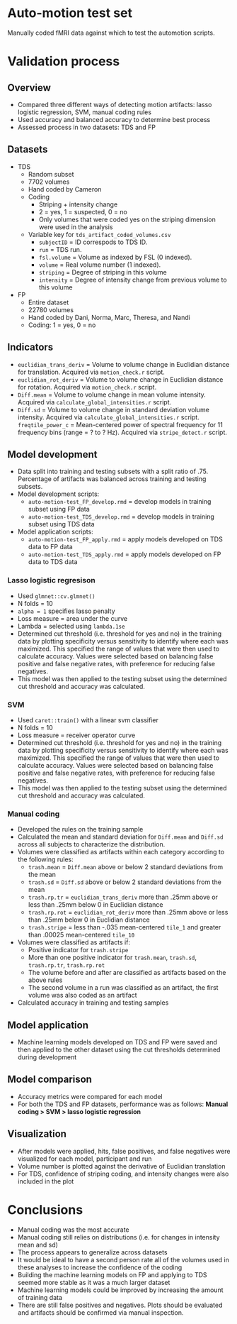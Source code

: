 # Auto-motion test set

Manually coded fMRI data against which to test the automotion scripts. 

# Validation process
## Overview
- Compared three different ways of detecting motion artifacts: lasso logistic regression, SVM, manual coding rules
- Used accuracy and balanced accuracy to determine best process
- Assessed process in two datasets: TDS and FP

## Datasets
- TDS 
	- Random subset
	- 7702 volumes
	- Hand coded by Cameron
	- Coding
		- Striping + intensity change
		- 2 = yes, 1 = suspected, 0 = no
		- Only volumes that were coded yes on the striping dimension were used in the analysis
	- Variable key for `tds_artifact_coded_volumes.csv`
		- `subjectID` = ID correspods to TDS ID.
		- `run` = TDS run.
		- `fsl.volume` = Volume as indexed by FSL (0 indexed).
		- `volume` = Real volume number (1 indexed).
		- `striping` = Degree of striping in this volume
		- `intensity` = Degree of intensity change from previous volume to this volume
- FP
	- Entire dataset
	- 22780 volumes 
	- Hand coded by Dani, Norma, Marc, Theresa, and Nandi
	- Coding: 1 = yes, 0 = no

## Indicators
- `euclidian_trans_deriv` = Volume to volume change in Euclidian distance for translation. Acquired via `motion_check.r` script.
- `euclidian_rot_deriv` = Volume to volume change in Euclidian distance for rotation. Acquired via `motion_check.r` script.
- `Diff.mean` = Volume to volume change in mean volume intensity. Acquired via `calculate_global_intensities.r` script.
- `Diff.sd` = Volume to volume change in standard deviation volume intensity. Acquired via `calculate_global_intensities.r` script.
`freqtile_power_c` = Mean-centered power of spectral frequency for 11 frequency bins (range = ? to ? Hz). Acquired via `stripe_detect.r` script.

## Model development
- Data split into training and testing subsets with a split ratio of .75. Percentage of artifacts was balanced across training and testing subsets.
- Model development scripts:
	- `auto-motion-test_FP_develop.rmd` = develop models in training subset using FP data
	- `auto-motion-test_TDS_develop.rmd` = develop models in training subset using TDS data
- Model application scripts:
	- `auto-motion-test_FP_apply.rmd` = apply models developed on TDS data to FP data
	- `auto-motion-test_TDS_apply.rmd` = apply models developed on FP data to TDS data

### Lasso logistic regresison
- Used `glmnet::cv.glmnet()`
- N folds = 10
- `alpha = 1` specifies lasso penalty
- Loss measure = area under the curve
- Lambda = selected using `lambda.1se` 
- Determined cut threshold (i.e. threshold for yes and no) in the training data by plotting specificity versus sensitivity to identify where each was maximized. This specified the range of values that were then used to calculate accuracy. Values were selected based on balancing false positive and false negative rates, with preference for reducing false negatives.
- This model was then applied to the testing subset using the determined cut threshold and accuracy was calculated.

### SVM
- Used `caret::train()` with a linear svm classifier
- N folds = 10
- Loss measure = receiver operator curve
- Determined cut threshold (i.e. threshold for yes and no) in the training data by plotting specificity versus sensitivity to identify where each was maximized. This specified the range of values that were then used to calculate accuracy. Values were selected based on balancing false positive and false negative rates, with preference for reducing false negatives.
- This model was then applied to the testing subset using the determined cut threshold and accuracy was calculated.

### Manual coding
- Developed the rules on the training sample
- Calculated the mean and standard deviation for `Diff.mean` and `Diff.sd` across all subjects to characterize the distribution.
- Volumes were classified as artifacts within each category according to the following rules:
	- `trash.mean` = `Diff.mean` above or below 2 standard deviations from the mean
	- `trash.sd` = `Diff.sd` above or below 2 standard deviations from the mean
	- `trash.rp.tr` = `euclidian_trans_deriv` more than .25mm above or less than .25mm below 0 in Euclidian distance
	- `trash.rp.rot` = `euclidian_rot_deriv` more than .25mm above or less than .25mm below 0 in Euclidian distance
	- `trash.stripe` = less than -.035 mean-centered `tile_1` and greater than .00025 mean-centered `tile_10`
- Volumes were classified as artifacts if:
	- Positive indicator for `trash.stripe`
	- More than one positive indicator for `trash.mean`, `trash.sd`, `trash.rp.tr`, `trash.rp.rot`
	- The volume before and after are classified as artifacts based on the above rules
	- The second volume in a run was classified as an artifact, the first volume was also coded as an artifact
- Calculated accuracy in training and testing samples

## Model application
- Machine learning models developed on TDS and FP were saved and then applied to the other dataset using the cut thresholds determined during development

## Model comparison
- Accuracy metrics were compared for each model
- For both the TDS and FP datasets, performance was as follows: **Manual coding > SVM > lasso logistic regression**

## Visualization
- After models were applied, hits, false positives, and false negatives were visualized for each model, participant and run
- Volume number is plotted against the derivative of Euclidian translation
- For TDS, confidence of striping coding, and intensity changes were also included in the plot

# Conclusions
- Manual coding was the most accurate 
- Manual coding still relies on distributions (i.e. for changes in intensity mean and sd)
- The process appears to generalize across datasets
- It would be ideal to have a second person rate all of the volumes used in these analyses to increase the confidence of the coding
- Building the machine learning models on FP and applying to TDS seemed more stable as it was a much larger dataset
- Machine learning models could be improved by increasing the amount of training data
- There are still false positives and negatives. Plots should be evaluated and artifacts should be confirmed via manual inspection.



